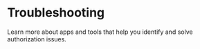 <!-- loio4bc934be6436413ca94939f218329e82 -->

# Troubleshooting

Learn more about apps and tools that help you identify and solve authorization issues.

